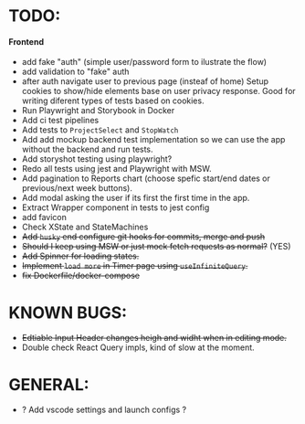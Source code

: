 # TODO:

#### Frontend

- add fake "auth" (simple user/password form to ilustrate the flow)
- add validation to "fake" auth
- after auth navigate user to previous page (insteaf of home)
  Setup cookies to show/hide elements base on user privacy response. Good for writing diferent types of tests based on cookies.
- Run Playwright and Storybook in Docker
- Add ci test pipelines
- Add tests to `ProjectSelect` and `StopWatch`
- Add add mockup backend test implementation so we can use the app without the backend and run tests.
- Add storyshot testing using playwright?
- Redo all tests using jest and Playwright with MSW.
- Add pagination to Reports chart (choose spefic start/end dates or previous/next week buttons).
- Add modal asking the user if its first the first time in the app.
- Extract Wrapper component in tests to jest config
- add favicon
- Check XState and StateMachines
- ~~Add `husky` end configure git hooks for commits, merge and push~~
- ~~Should I keep using MSW or just mock fetch requests as normal?~~ (YES)
- ~~Add Spinner for loading states.~~
- ~~Implement `load more` in Timer page using `useInfiniteQuery`.~~
- ~~fix Dockerfile/docker-compose~~

# KNOWN BUGS:

- ~~Edtiable Input Header changes heigh and widht when in editing mode.~~
- Double check React Query impls, kind of slow at the moment.

# GENERAL:

- ? Add vscode settings and launch configs ?
